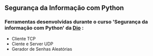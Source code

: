 ## Segurança da Informação com Python
### Ferramentas desenvolvidas durante o curso 'Segurança da informação com Python' da [Dio](https://web.dio.me/course/seguranca-da-informacao-com-python/) :
 - Cliente TCP
 - Ciente e Server UDP
 - Gerador de Senhas Aleatórias
